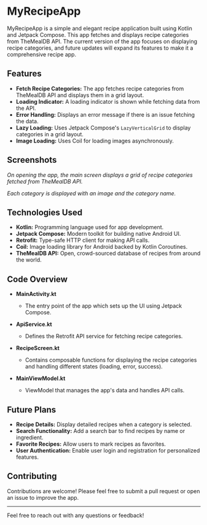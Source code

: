 # MyRecipeApp

MyRecipeApp is a simple and elegant recipe application built using Kotlin and Jetpack Compose. This app fetches and displays recipe categories from TheMealDB API. The current version of the app focuses on displaying recipe categories, and future updates will expand its features to make it a comprehensive recipe app.

## Features

- **Fetch Recipe Categories:** The app fetches recipe categories from TheMealDB API and displays them in a grid layout.
- **Loading Indicator:** A loading indicator is shown while fetching data from the API.
- **Error Handling:** Displays an error message if there is an issue fetching the data.
- **Lazy Loading:** Uses Jetpack Compose's `LazyVerticalGrid` to display categories in a grid layout.
- **Image Loading:** Uses Coil for loading images asynchronously.

## Screenshots


_On opening the app, the main screen displays a grid of recipe categories fetched from TheMealDB API._


_Each category is displayed with an image and the category name._

## Technologies Used

- **Kotlin:** Programming language used for app development.
- **Jetpack Compose:** Modern toolkit for building native Android UI.
- **Retrofit:** Type-safe HTTP client for making API calls.
- **Coil:** Image loading library for Android backed by Kotlin Coroutines.
- **TheMealDB API:** Open, crowd-sourced database of recipes from around the world.

## Code Overview

- **MainActivity.kt**
  - The entry point of the app which sets up the UI using Jetpack Compose.

- **ApiService.kt**
  - Defines the Retrofit API service for fetching recipe categories.

- **RecipeScreen.kt**
  - Contains composable functions for displaying the recipe categories and handling different states (loading, error, success).

- **MainViewModel.kt**
  - ViewModel that manages the app's data and handles API calls.

## Future Plans

- **Recipe Details:** Display detailed recipes when a category is selected.
- **Search Functionality:** Add a search bar to find recipes by name or ingredient.
- **Favorite Recipes:** Allow users to mark recipes as favorites.
- **User Authentication:** Enable user login and registration for personalized features.

## Contributing

Contributions are welcome! Please feel free to submit a pull request or open an issue to improve the app.

---

Feel free to reach out with any questions or feedback!
